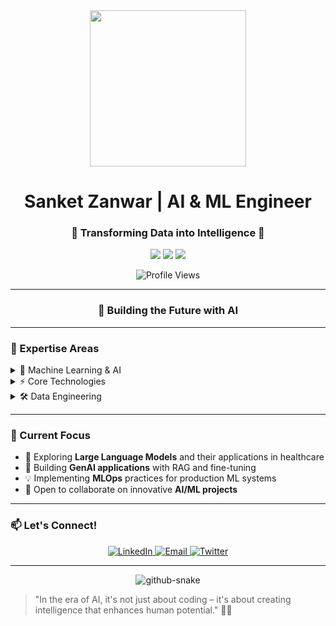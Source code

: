 <div align="center">
  <img src="https://raw.githubusercontent.com/gist/TheAdich/a1bf403c5f0c6cc559b41c95a1e113c3/raw/f64e09f98387f5040f6155a5a47b0a443a050848/AI-brain.gif" width="250"/>

  # Sanket Zanwar | AI & ML Engineer
  ### 🤖 Transforming Data into Intelligence 🧠

  [![](https://img.shields.io/badge/LinkedIn-0077B5?style=for-the-badge&logo=linkedin&logoColor=white)](https://www.linkedin.com/in/sanket-zanwar/)
  [![](https://img.shields.io/badge/Kaggle-20BEFF?style=for-the-badge&logo=kaggle&logoColor=white)](https://www.kaggle.com/sanketsz)
  [![](https://img.shields.io/badge/Twitter-1DA1F2?style=for-the-badge&logo=twitter&logoColor=white)](https://twitter.com/SanketSZ)
  
  ![Profile Views](https://komarev.com/ghpvc/?username=sanket1105&color=blueviolet&style=flat-square)
</div>

---

<div align="center">
  
### 🎯 Building the Future with AI

</div>

---

### 🤖 Expertise Areas

<details>
<summary>🧠 Machine Learning & AI</summary>

- **Large Language Models (LLMs)**
  - Transformer Architectures
  - Prompt Engineering
  - RAG (Retrieval Augmented Generation)
  - Fine-tuning & PEFT

- **Deep Learning**
  - Neural Network Architecture Design
  - Computer Vision Applications
  - Natural Language Processing
  - Transfer Learning
</details>

<details>
<summary>⚡ Core Technologies</summary>

![PyTorch](https://img.shields.io/badge/PyTorch-%23EE4C2C.svg?style=for-the-badge&logo=PyTorch&logoColor=white)
![TensorFlow](https://img.shields.io/badge/TensorFlow-%23FF6F00.svg?style=for-the-badge&logo=TensorFlow&logoColor=white)
![scikit-learn](https://img.shields.io/badge/scikit--learn-%23F7931E.svg?style=for-the-badge&logo=scikit-learn&logoColor=white)
![LangChain](https://img.shields.io/badge/🦜_LangChain-2C2C2C?style=for-the-badge)
![HuggingFace](https://img.shields.io/badge/🤗_HuggingFace-FFD21E?style=for-the-badge)
![MLflow](https://img.shields.io/badge/MLflow-%23d9ead3.svg?style=for-the-badge&logo=numpy&logoColor=blue)
</details>

<details>
<summary>🛠️ Data Engineering</summary>

![Apache Spark](https://img.shields.io/badge/Apache%20Spark-%23E25A1C.svg?style=for-the-badge&logo=Apache%20Spark&logoColor=white)
![Hadoop](https://img.shields.io/badge/Apache%20Hadoop-%2366CCFF.svg?style=for-the-badge&logo=Apache%20Hadoop&logoColor=black)
![PostgreSQL](https://img.shields.io/badge/PostgreSQL-%234169E1.svg?style=for-the-badge&logo=postgresql&logoColor=white)
![MongoDB](https://img.shields.io/badge/MongoDB-%234ea94b.svg?style=for-the-badge&logo=mongodb&logoColor=white)
</details>

---

### 🚀 Current Focus

- 🔭 Exploring **Large Language Models** and their applications in healthcare
- 🌱 Building **GenAI applications** with RAG and fine-tuning
- 💡 Implementing **MLOps** practices for production ML systems
- 🤝 Open to collaborate on innovative **AI/ML projects**

---

### 📫 Let's Connect!

<div align="center">
  <a href="https://www.linkedin.com/in/sanket-zanwar/">
    <img src="https://img.icons8.com/bubbles/50/000000/linkedin.png" title="LinkedIn"/>
  </a>
  <a href="mailto:sanketz1128@gmail.com">
    <img src="https://img.icons8.com/bubbles/50/000000/gmail.png" title="Email"/>
  </a>
  <a href="https://twitter.com/SanketSZ">
    <img src="https://img.icons8.com/bubbles/50/000000/twitter.png" title="Twitter"/>
  </a>
</div>

---

<div align="center">
  <picture>
    <source media="(prefers-color-scheme: dark)" srcset="https://raw.githubusercontent.com/sanket1105/sanket1105/output/github-snake-dark.svg" />
    <source media="(prefers-color-scheme: light)" srcset="https://raw.githubusercontent.com/sanket1105/sanket1105/output/github-snake.svg" />
    <img alt="github-snake" src="https://raw.githubusercontent.com/sanket1105/sanket1105/output/github-snake.svg" />
  </picture>
</div>

> "In the era of AI, it's not just about coding – it's about creating intelligence that enhances human potential." 🤖✨
